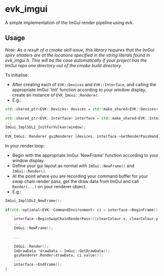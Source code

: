 # evk_imgui

A simple implementation of the ImGui render pipeline using evk.

## Usage

*Note: As a result of a cmake skill issue, this library requires that the ImGui spirv shaders are at the locations specified in the string literals found in evk_imgui.h. This will be the case automatically if your project has the ImGui repo one directory out of the cmake build directory.*

To initialise:

- After creating each of `EVK::Devices` and `EVK::Interface`, and calling the appropriate ImGui 'Init' function according to your window display, create an instance of `EVK_ImGui::Renderer`.
- E.g.:
```c++
std::shared_ptr<EVK::Devices> devices = std::make_shared<EVK::Devices>(...);
...
std::shared_ptr<EVK::Interface> interface = std::make_shared<EVK::Interface>(devices);
...
ImGui_ImplSDL2_InitForVulkan(window);
...
EVK_ImGui::Renderer guiRenderer {devices, interface->GetRenderPassHandle()};
```

In your render loop:

- Begin with the appropriate ImGui 'NewFrame' function according to your window display.
- Define your gui layout as normal with `ImGui::NewFrame()` and `ImGui::Render()`.
- At the point where you are recording your command buffer for your swap chain render pass, get the draw data from ImGui and call `Render(...)` on your renderer object.
- E.g.:
```c++
ImGui_ImplSDL2_NewFrame();
		
if(std::optional<EVK::CommandEnvironment> ci = interface->BeginFrame(); ci.has_value()){
	...
	interface->BeginSwapChainRenderPass({{clearColour.x, clearColour.y, clearColour.z, 1.0f}});
	...
	ImGui::NewFrame();
	
	...
	
	ImGui::Render();
	ImDrawData *drawData = ImGui::GetDrawData();
	guiRenderer.Render(drawData, ci.value());
	...
	interface->EndFrame();
}
```